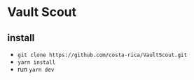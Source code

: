 # Vault Scout

## install

- `git clone https://github.com/costa-rica/VaultScout.git`
- `yarn install`
- run `yarn dev`
